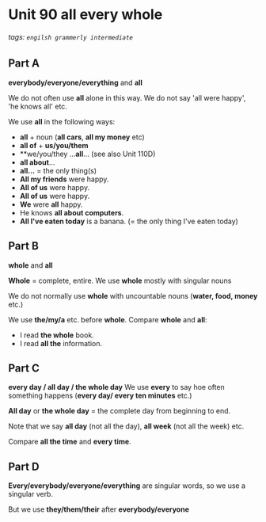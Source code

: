 # Unit 90 **all** **every** **whole**
###### tags: `engilsh grammerly intermediate`

## Part A
**everybody/everyone/everything** and **all**

We do not often use **all** alone in this way. We do not say 'all were happy', 'he knows all' etc.

We use **all** in the following ways:
- **all** + noun (**all cars**, **all my money** etc)
- **all of** + **us/you/them**
- **we/you/they ...**all**... (see also Unit 110D)
- **all about**...
- **all...** = the only thing(s)
- **All my friends** were happy.
- **All of us** were happy.
- **All of us** were happy.
- **We** were **all** happy.
- He knows **all about computers**.
- **All I've eaten today** is a banana. (= the only thing I've eaten today)

## Part B
**whole** and **all**

**Whole** = complete, entire. We use **whole** mostly with singular nouns

We do not normally use **whole** with uncountable nouns (**water, food, money** etc.)

We use **the/my/a** etc. before **whole**. Compare **whole** and **all**:
- I read **the whole** book.
- I read **all the** information.

## Part C
**every day / all day / the whole day**
We use **every** to say hoe often something happens (**every day/ every ten minutes** etc.)

**All day** or **the whole day** = the complete day from beginning to end.

Note that we say **all day** (not all the day), **all week** (not all the week) etc.

Compare **all the time** and **every time**.

## Part D
**Every/everybody/everyone/everything** are singular words, so we use a singular verb.

But we use **they/them/their** after **everybody/everyone**